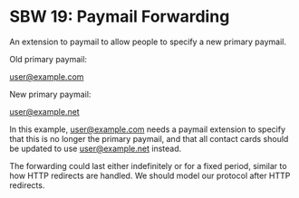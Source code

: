 SBW 19: Paymail Forwarding
==========================

An extension to paymail to allow people to specify a new primary paymail.

Old primary paymail:

user@example.com

New primary paymail:

user@example.net

In this example, user@example.com needs a paymail extension to specify that this
is no longer the primary paymail, and that all contact cards should be updated
to use user@example.net instead.

The forwarding could last either indefinitely or for a fixed period, similar to
how HTTP redirects are handled. We should model our protocol after HTTP
redirects.